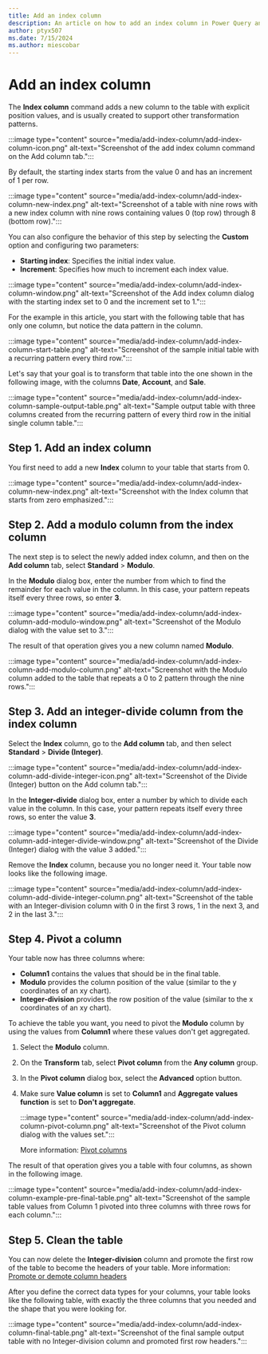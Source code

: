 ```yaml
---
title: Add an index column
description: An article on how to add an index column in Power Query and practical uses for Index columns.
author: ptyx507
ms.date: 7/15/2024
ms.author: miescobar
---
```


# Add an index column

The **Index column** command adds a new column to the table with explicit position values, and is usually created to support other transformation patterns.

:::image type="content" source="media/add-index-column/add-index-column-icon.png" alt-text="Screenshot of the add index column command on the Add column tab.":::

By default, the starting index starts from the value 0 and has an increment of 1 per row.

:::image type="content" source="media/add-index-column/add-index-column-new-index.png" alt-text="Screenshot of a table with nine rows with a new index column with nine rows containing values 0 (top row) through 8 (bottom row).":::

You can also configure the behavior of this step by selecting the **Custom** option and configuring two parameters:

* **Starting index**: Specifies the initial index value.
* **Increment**: Specifies how much to increment each index value.

:::image type="content" source="media/add-index-column/add-index-column-window.png" alt-text="Screenshot of the Add index column dialog with the starting index set to 0 and the increment set to 1.":::

For the example in this article, you start with the following table that has only one column, but notice the data pattern in the column.

:::image type="content" source="media/add-index-column/add-index-column-start-table.png" alt-text="Screenshot of the sample initial table with a recurring pattern every third row.":::

Let's say that your goal is to transform that table into the one shown in the following image, with the columns **Date**, **Account**, and **Sale**.

:::image type="content" source="media/add-index-column/add-index-column-sample-output-table.png" alt-text="Sample output table with three columns created from the recurring pattern of every third row in the initial single column table.":::

## Step 1. Add an index column

You first need to add a new **Index** column to your table that starts from 0.

:::image type="content" source="media/add-index-column/add-index-column-new-index.png" alt-text="Screenshot with the Index column that starts from zero emphasized.":::

## Step 2. Add a modulo column from the index column

The next step is to select the newly added index column, and then on the **Add column** tab, select **Standard** > **Modulo**.

In the **Modulo** dialog box, enter the number from which to find the remainder for each value in the column. In this case, your pattern repeats itself every three rows, so enter **3**.

:::image type="content" source="media/add-index-column/add-index-column-add-modulo-window.png" alt-text="Screenshot of the Modulo dialog with the value set to 3.":::

The result of that operation gives you a new column named **Modulo**.

:::image type="content" source="media/add-index-column/add-index-column-add-modulo-column.png" alt-text="Screenshot with the Modulo column added to the table that repeats a 0 to 2 pattern through the nine rows.":::

## Step 3. Add an integer-divide column from the index column

Select the **Index** column, go to the **Add column** tab, and then select **Standard** > **Divide (Integer)**.

:::image type="content" source="media/add-index-column/add-index-column-add-divide-integer-icon.png" alt-text="Screenshot of the Divide (Integer) button on the Add column tab.":::

In the **Integer-divide** dialog box, enter a number by which to divide each value in the column. In this case, your pattern repeats itself every three rows, so enter the value **3**.

:::image type="content" source="media/add-index-column/add-index-column-add-integer-divide-window.png" alt-text="Screenshot of the Divide (Integer) dialog with the value 3 added.":::

Remove the **Index** column, because you no longer need it. Your table now looks like the following image.

:::image type="content" source="media/add-index-column/add-index-column-add-divide-integer-column.png" alt-text="Screenshot of the table with an Integer-division column with 0 in the first 3 rows, 1 in the next 3, and 2 in the last 3.":::

## Step 4. Pivot a column

Your table now has three columns where:

* **Column1** contains the values that should be in the final table.
* **Modulo** provides the column position of the value (similar to the y coordinates of an xy chart).
* **Integer-division** provides the row position of the value (similar to the x coordinates of an xy chart).

To achieve the table you want, you need to pivot the **Modulo** column by using the values from **Column1** where these values don't get aggregated.

1. Select the **Modulo** column.

1. On the **Transform** tab, select **Pivot column** from the **Any column** group.

1. In the **Pivot column** dialog box, select the **Advanced** option button.

1. Make sure **Value column** is set to **Column1** and **Aggregate values function** is set to **Don't aggregate**.

   :::image type="content" source="media/add-index-column/add-index-column-pivot-column.png" alt-text="Screenshot of the Pivot column dialog with the values set.":::

   More information: [Pivot columns](pivot-columns.md)

The result of that operation gives you a table with four columns, as shown in the following image.

:::image type="content" source="media/add-index-column/add-index-column-example-pre-final-table.png" alt-text="Screenshot of the sample table values from Column 1 pivoted into three columns with three rows for each column.":::

## Step 5. Clean the table

You can now delete the **Integer-division** column and promote the first row of the table to become the headers of your table. More information: [Promote or demote column headers](table-promote-demote-headers.md)

After you define the correct data types for your columns, your table looks like the following table, with exactly the three columns that you needed and the shape that you were looking for.

:::image type="content" source="media/add-index-column/add-index-column-final-table.png" alt-text="Screenshot of the final sample output table with no Integer-division column and promoted first row headers.":::
